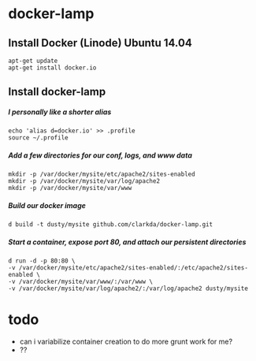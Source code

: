 docker-lamp
==============

## Install Docker (Linode) Ubuntu 14.04

~~~
apt-get update
apt-get install docker.io
~~~

## Install docker-lamp

##### I personally like a shorter alias

~~~
echo 'alias d=docker.io' >> .profile
source ~/.profile
~~~

##### Add a few directories for our conf, logs, and www data

~~~
mkdir -p /var/docker/mysite/etc/apache2/sites-enabled
mkdir -p /var/docker/mysite/var/log/apache2
mkdir -p /var/docker/mysite/var/www
~~~

##### Build our docker image

~~~
d build -t dusty/mysite github.com/clarkda/docker-lamp.git
~~~

##### Start a container, expose port 80, and attach our persistent directories

~~~
d run -d -p 80:80 \
-v /var/docker/mysite/etc/apache2/sites-enabled/:/etc/apache2/sites-enabled \
-v /var/docker/mysite/var/www/:/var/www \
-v /var/docker/mysite/var/log/apache2/:/var/log/apache2 dusty/mysite
~~~

todo
==============
* can i variabilize container creation to do more grunt work for me?
* ??